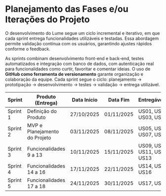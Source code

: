 # **Planejamento das Fases e/ou Iterações do Projeto**

O desenvolvimento do Lume segue um ciclo incremental e iterativo, em que cada sprint entrega funcionalidades utilizáveis e testadas. Essa abordagem permite validação contínua com os usuários, garantindo ajustes rápidos conforme o feedback.

As sprints combinam desenvolvimento front-end e back-end, testes automatizados e integração com banco de dados, com autenticação real para funcionalidades como curtir, favoritar e comentar ideias. O uso de **GitHub como ferramenta de versionamento** garante organização e colaboração da equipe. Cada sprint segue o ciclo: planejamento → prototipação → desenvolvimento → testes → validação → entrega utilizável.

| Sprint | Produto (Entrega) | Data Início | Data Fim | Entregável(eis) | Responsáveis  | % Conclusão |
| -------- | ----------------------------- | ----------- | ---------- | ------------------------------ | ------------- | ----------- |
| Sprint 1 | Definição do Produto          | 27/10/2025  | 01/11/2025 | US01, US02, US03, US04         | Desenvolvedores | 100%        |
| Sprint 2 | MVP e Planejamento do Projeto | 03/11/2025  | 08/11/2025 | US05, US06, US07, US08         | Desenvolvedores | 100%        |
| Sprint 3 | Funcionalidades 9 a 13        | 10/11/2025  | 15/11/2025 | US09, US10, US11, US12, US13  | Desenvolvedores | 100%        |
| Sprint 4 | Funcionalidades 14 a 16       | 17/11/2025  | 22/11/2025 | US14, US15, US16               | Desenvolvedores | 100%        |
| Sprint 5 | Funcionalidades 17 a 18       | 24/11/2025  | 30/11/2025 | US17, US18                     | Desenvolvedores | 100%        |
